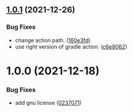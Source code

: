 ## [1.0.1](https://github.com/Daniele-Tentoni/my-setup-java-action/compare/1.0.0...1.0.1) (2021-12-26)


### Bug Fixes

* change action path. ([160e3fd](https://github.com/Daniele-Tentoni/my-setup-java-action/commit/160e3fd0b010e9d0d8cad52c72aee771c26c4da8))
* use right version of gradle action. ([c6e8062](https://github.com/Daniele-Tentoni/my-setup-java-action/commit/c6e80626aba62fda57838af8f3ef6d499a98e065))

# 1.0.0 (2021-12-18)


### Bug Fixes

* add gnu license ([0237071](https://github.com/Daniele-Tentoni/my-setup-java-action/commit/023707195cf82a6fc70383d6781e4be8545f08ab))
